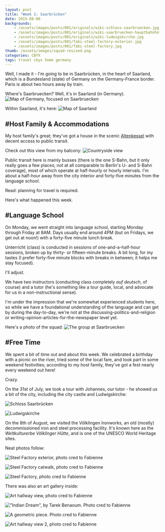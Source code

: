```yaml
---
layout: post
title: "Week 1: Saarbrücken"
date: 2015-08-08
backgrounds:
    - /assets/images/posts/001/originals/wiki-schloss-saarbruecken.jpg
    - /assets/images/posts/001/originals/wiki-saarbruecken-hauptbahnhof.jpg
    - /assets/images/posts/001/originals/wiki-ludwigskirche.jpg
    - /assets/images/posts/001/fabi-steel-factory-exterior.jpg
    - /assets/images/posts/001/fabi-steel-factory.jpg
thumb: /assets/images/squad-resized.png
categories: CBYX
tags: travel cbyx home germany
---
```


Well, I made it - I'm going to be in Saarbrücken, in the heart of Saarland, which is a Bundesland (state) of Germany on the Germany-France border. Paris is about two hours away by train.

Where's Saarbruecken? Well, it's in Saarland (in Germany).
![Map of Germany, focused on Saarbruecken][map-deu-saar]

Within Saarland, it's here:
![Map of Saarland][map-saar-saarland]

<!-- (thanks for the graphics, Wikipedia!) -->

## \#Host Family & Accommodations

My host family's great; they've got a house in the scenic [Altenkessel][link-altenkessel] with decent access to public transit.

Check out this view from my balcony:
![Countryside view][view-from-balcony]

Public transit here is mainly busses (there is the one S-Bahn, but it only really goes a few places; not at all comparable to Berlin's U- and S-Bahn coverage), most of which operate at half-hourly or hourly intervals. I'm about a half-hour away from the city interior and forty-five minutes from the language school.

Read: planning for travel is required.

Here's what happened this week.

## \#Language School

On Monday, we went straight into language school, starting Monday through Friday at 8AM. Days usually end around 4PM (but on Fridays, we get out at noon!) with a forty-five minute lunch break.

Unterricht (class) is conducted in sessions of one-and-a-half-hour sessions, broken up by thirty- or fifteen-minute breaks. A bit long, for my tastes (I prefer forty-five minute blocks with breaks in between; it helps me stay focused).

I'll adjust.

We have two instructors (conducting class completely *auf deutsch*, of course) and a tutor (he's something like a tour guide, local, and advocate for us in a non-instructional sense).

I'm under the impression that we're somewhat experienced students here, so while we have a foundational understanding of the language and can get by during the day-to-day, we're not at the discussing-politics-and-religion or writing-opinion-articles-for-the-newspaper level yet.

Here's a photo of the squad:
![The group at Saarbruecken][saarbruecken-squad]


## \#Free Time

We spent a bit of time out and about this week. We celebrated a birthday with a picnic on the river, tried some of the local fare, and took part in some weekend festivities; according to my host family, they've got a fest nearly every weekend out here!

Crazy.

On the 31st of July, we took a tour with Johannes, our tutor - he showed us a bit of the city, including the city castle and Ludwigskirche:

![Schloss Saarbrücken][schloss]

![Ludwigskirche][ludwigskirche]

On the 8th of August, we visited the Völklingen Ironworks, an old (mostly) decommissioned iron and steel processing facility. It's known here as the *Weltkulturerbe Völklinger Hütte*, and is one of the UNESCO World Heritage sites.

Neat photos follow:

![Steel Factory exterior, photo cred to Fabienne][fabi-steel-factory-exterior]

![Steel Factory catwalk, photo cred to Fabienne][fabi-steel-factory-catwalk]

![Steel Factory, photo cred to Fabienne][fabi-steel-factory-rooftop]

There was also an art gallery inside:

![Art hallway view, photo cred to Fabienne][fabi-art-hallway-1]

!["Indian Dream", by Tarek Benaoum. Photo cred to Fabienne][fabi-art-indian-dream]

![A geometric piece. Photo cred to Fabienne][fabi-art-triangles-mesh]

![Art hallway view 2, photo cred to Fabienne][fabi-art-hallway-2]


<!--- links -->

[link-altenkessel]:https://de.wikipedia.org/wiki/Altenkessel

<!--- photos -->

[map-saar-saarland]:/assets/images/map-of-saarbruecken-in-saarland.png
[map-deu-saar]:/assets/images/map-of-germany-focus-saarland.png
[view-from-balcony]:/assets/images/posts/001/view-from-saarbruecken-placement-1.jpg
[saarbruecken-squad]:/assets/images/squad.png

<!--- photos from wikimedia -->

[schloss]:/assets/images/posts/001/wiki-schloss-saarbruecken.png
[ludwigskirche]:/assets/images/posts/001/wiki-ludwigskirche.png

<!---
  Photo credits for these go to fellow CBYX/PPP-er Fabienne.
  She's pretty cool and knows her way around capturing light.
-->

[fabi-steel-factory-exterior]:/assets/images/posts/001/fabi-steel-factory-exterior.jpg
[fabi-steel-factory-catwalk]:/assets/images/posts/001/fabi-steel-factory-catwalk.jpg
[fabi-steel-factory-rooftop]:/assets/images/posts/001/fabi-steel-factory-rooftop-hut-windows.jpg


[fabi-art-hallway-1]:/assets/images/posts/001/fabi-art-hallway-1.jpg
[fabi-art-hallway-2]:/assets/images/posts/001/fabi-art-hallway-2.jpg
[fabi-art-indian-dream]:/assets/images/posts/001/fabi-art-indian-dream.jpg
[fabi-art-triangles-mesh]:/assets/images/posts/001/fabi-art-triangles-mesh.jpg